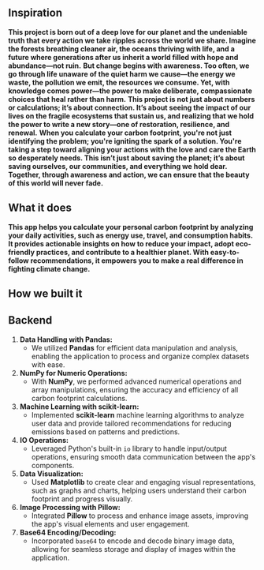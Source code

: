 ## Inspiration
**This project is born out of a deep love for our planet and the undeniable truth that every action we take ripples across the world we share. Imagine the forests breathing cleaner air, the oceans thriving with life, and a future where generations after us inherit a world filled with hope and abundance—not ruin.**
**But change begins with awareness. Too often, we go through life unaware of the quiet harm we cause—the energy we waste, the pollution we emit, the resources we consume. Yet, with knowledge comes power—the power to make deliberate, compassionate choices that heal rather than harm.**
**This project is not just about numbers or calculations; it’s about connection. It’s about seeing the impact of our lives on the fragile ecosystems that sustain us, and realizing that we hold the power to write a new story—one of restoration, resilience, and renewal.**
**When you calculate your carbon footprint, you're not just identifying the problem; you're igniting the spark of a solution. You're taking a step toward aligning your actions with the love and care the Earth so desperately needs. This isn’t just about saving the planet; it’s about saving ourselves, our communities, and everything we hold dear. Together, through awareness and action, we can ensure that the beauty of this world will never fade.**
## What it does
**This app helps you calculate your personal carbon footprint by analyzing your daily activities, such as energy use, travel, and consumption habits. It provides actionable insights on how to reduce your impact, adopt eco-friendly practices, and contribute to a healthier planet. With easy-to-follow recommendations, it empowers you to make a real difference in fighting climate change.**
## How we built it

##  Backend  
1. **Data Handling with Pandas:**  
   - We utilized **Pandas** for efficient data manipulation and analysis, enabling the application to process and organize complex datasets with ease.  
2. **NumPy for Numeric Operations:**  
   - With **NumPy**, we performed advanced numerical operations and array manipulations, ensuring the accuracy and efficiency of all carbon footprint calculations.  
3. **Machine Learning with scikit-learn:**  
   - Implemented **scikit-learn** machine learning algorithms to analyze user data and provide tailored recommendations for reducing emissions based on patterns and predictions.  
4. **IO Operations:**  
   - Leveraged Python's built-in `io` library to handle input/output operations, ensuring smooth data communication between the app's components.  
5. **Data Visualization:**  
   - Used **Matplotlib** to create clear and engaging visual representations, such as graphs and charts, helping users understand their carbon footprint and progress visually.  
6. **Image Processing with Pillow:**  
   - Integrated **Pillow** to process and enhance image assets, improving the app's visual elements and user engagement.  
7. **Base64 Encoding/Decoding:**  
   - Incorporated `base64` to encode and decode binary image data, allowing for seamless storage and display of images within the application.  
